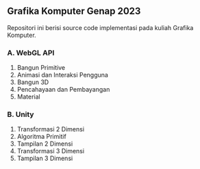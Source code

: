 <h2>Grafika Komputer Genap 2023</h2>
Repositori ini berisi source code implementasi pada kuliah Grafika Komputer.<br/>
<h3>A. WebGL API<br/></h3>
<ol>
 <li>Bangun Primitive</li>
 <li>Animasi dan Interaksi Pengguna</li>
 <li>Bangun 3D</li>
 <li>Pencahayaan dan Pembayangan</li>
 <li>Material</li>
</ol>
 
<h3>B. Unity<br/></h3>
<ol>
 <li>Transformasi 2 Dimensi</li>
 <li>Algoritma Primitif</li>
 <li>Tampilan 2 Dimensi</li>
 <li>Transformasi 3 Dimensi</li>
 <li>Tampilan 3 Dimensi</li>
</ol>
